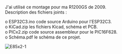 J'ai utilisé ce montage pour ma R1200GS de 2009.  
Description des fichiers joints :  

o ESP32C3.ino code source Arduino pour l'ESP32C3.  
o KiCad.zip les fichiers Kicad, schéma et PCB.  
o PICx2.zip code source assembleur pour le PIC16F628.  
o Schéma.pdf le schéma de ce projet.  

![E85x2-1](https://github.com/user-attachments/assets/9e4dd014-9d15-4943-bead-c514faa0390b)

